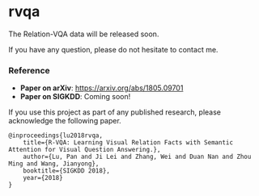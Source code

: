# rvqa

The Relation-VQA data will be released soon.

If you have any question, please do not hesitate to contact me.


### Reference
- **Paper on arXiv**: https://arxiv.org/abs/1805.09701
- **Paper on SIGKDD**: Coming soon!


If you use this project as part of any published research, please acknowledge the following paper.
```
@inproceedings{lu2018rvqa,
	title={R-VQA: Learning Visual Relation Facts with Semantic Attention for Visual Question Answering.},
	author={Lu, Pan and Ji Lei and Zhang, Wei and Duan Nan and Zhou Ming and Wang, Jianyong},
	booktitle={SIGKDD 2018},
	year={2018}
}
```
